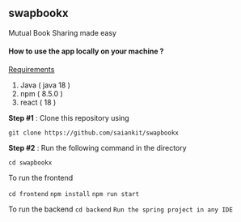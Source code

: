 ## swapbookx

Mutual Book Sharing made easy

#### How to use the app locally on your machine ?

<u> Requirements </u>

1. Java ( java 18 )
2. npm ( 8.5.0 )
3. react ( 18 )

**Step #1** : Clone this repository using

`git clone https://github.com/saiankit/swapbookx`

**Step #2** : Run the following command in the directory

`cd swapbookx`

To run the frontend

`cd frontend`
`npm install`
`npm run start`

To run the backend
`cd backend`
`Run the spring project in any IDE`
